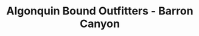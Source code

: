 ---
title: "Algonquin Bound Outfitters - Barron Canyon"
url: /pembroke/algonquin-bound-outfitters-barron-canyon/
shop: Outdoor
---